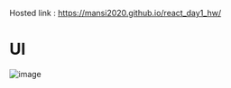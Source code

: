 Hosted link : https://mansi2020.github.io/react_day1_hw/ 

<h1>UI</h1>

![image](https://github.com/mansi2020/react_day1_hw/assets/57188328/984cfa67-f372-4ae8-a846-1930cd394fda)
